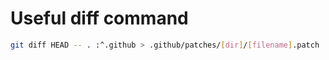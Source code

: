 # Useful diff command

```bash
git diff HEAD -- . :^.github > .github/patches/[dir]/[filename].patch
```
